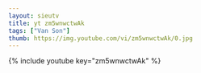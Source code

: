 ```yaml
--- 
layout: sieutv
title: yt zm5wnwctwAk
tags: ["Van Son"]
thumb: https://img.youtube.com/vi/zm5wnwctwAk/0.jpg
---
```

{% include youtube key="zm5wnwctwAk" %} 

